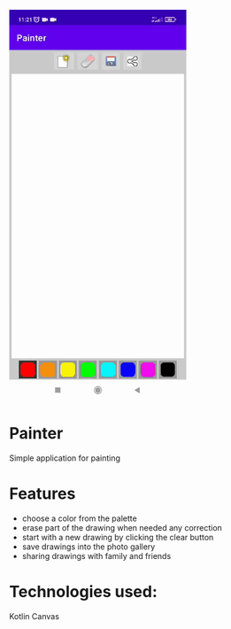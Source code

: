 ![](https://github.com/olgaSerg/Painter/blob/master/painter.gif)
# Painter
Simple application for painting
# Features
- choose a color from the palette
- erase part of the drawing when needed any correction
- start with a new drawing by clicking the clear button
- save drawings into the photo gallery
- sharing drawings with family and friends 
# Technologies used:
Kotlin
Canvas

